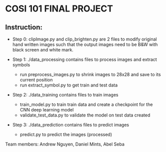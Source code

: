 # COSI 101 FINAL PROJECT

## Instruction: 

* Step 0: clipImage.py and clip_brighten.py are 2 files to modify original hand written images such that the output images need to be B&W with black screen and white mark.

* Step 1: ./data_processing contains files to process images and extract symbols
  - run preprocess_images.py to shrink images to 28x28 and save to its current position
  - run extract_symbol.py to get train and test data
* Step 2: ./data_training contains files to train images
  - train_model.py to train train data and create a checkpoint for the CNN deep learning model
  - validate_test_data.py to validate the model on test data created
* Step 3: ./data_prediction contains files to predict images
  - predict.py to predict the images (processed)

Team members: Andrew Nguyen, Daniel Mints, Abel Seba
